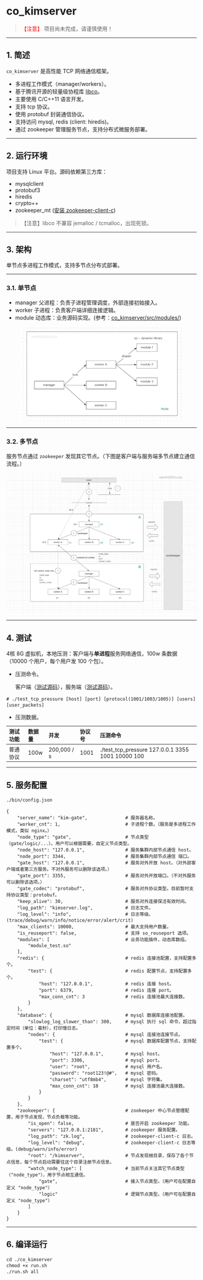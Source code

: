 # co_kimserver

> <font color=red>【注意】</font> 项目尚未完成，请谨慎使用！

---

## 1. 简述

`co_kimserver` 是高性能 TCP 网络通信框架。

* 多进程工作模式（manager/workers）。
* 基于腾讯开源的轻量级协程库 [libco](https://github.com/Tencent/libco)。
* 主要使用 C/C++11 语言开发。
* 支持 tcp 协议。
* 使用 protobuf 封装通信协议。
* 支持访问 mysql, redis (client: hiredis)。
* 通过 zookeeper 管理服务节点，支持分布式微服务部署。

---

## 2. 运行环境

项目支持 Linux 平台。源码依赖第三方库：

* mysqlclient
* protobuf3
* hiredis
* crypto++
* zookeeper_mt ([安装 zookeeper-client-c](https://wenfh2020.com/2020/10/17/zookeeper-c-client/))

>【注意】libco 不兼容 jemalloc / tcmalloc，出现死锁。

---

## 3. 架构

单节点多进程工作模式，支持多节点分布式部署。

---

### 3.1. 单节点

* manager 父进程：负责子进程管理调度，外部连接初始接入。
* worker 子进程：负责客户端详细连接逻辑。
* module 动态库：业务源码实现。(参考：[co_kimserver/src/modules/](https://github.com/wenfh2020/co_kimserver/tree/main/src/modules))

<div align=center><img src="doc/images/2021-02-19-07-25-03.png" width="85%"/></div>

---

### 3.2. 多节点

服务节点通过 `zookeeper` 发现其它节点。（下图是客户端与服务端多节点建立通信流程。）

<div align=center><img src="doc/images/2021-02-18-18-25-03.png"/></div>

---

## 4. 测试

4核 8G 虚拟机，本地压测：客户端与**单进程**服务网络通信，100w 条数据（10000 个用户，每个用户发 100 个包）。

* 压测命令。

    客户端（[测试源码](https://github.com/wenfh2020/co_kimserver/tree/main/src/test/test_tcp_pressure)），服务端（[测试源码](https://github.com/wenfh2020/co_kimserver/blob/main/src/modules/module_test/module_test.cpp)）。

```shell
# ./test_tcp_pressure [host] [port] [protocol(1001/1003/1005)] [users] [user_packets]
```

* 压测数据。

| 测试功能 | 数据量 | 并发        | 协议号 | 压测命令                                          |
| :------- | :----- | :---------- | :----- | :------------------------------------------------ |
| 普通协议 | 100w   | 200,000 / s | 1001   | ./test_tcp_pressure 127.0.0.1 3355 1001 10000 100 |

---

## 5. 服务配置

```shell
./bin/config.json
```

```shell
{
    "server_name": "kim-gate",              # 服务器名称。
    "worker_cnt": 1,                        # 子进程个数。（服务是多进程工作模式，类似 nginx。）
    "node_type": "gate",                    # 节点类型（gate/logic/...）。用户可以根据需要，自定义节点类型。
    "node_host": "127.0.0.1",               # 服务集群内部节点通信 host。
    "node_port": 3344,                      # 服务集群内部节点通信 端口。
    "gate_host": "127.0.0.1",               # 服务对外开放 host。（对外部客户端或者第三方服务。不对外服务可以删除该选项。）
    "gate_port": 3355,                      # 服务对外开放端口。（不对外服务可以删除该选项。）
    "gate_codec": "protobuf",               # 服务对外协议类型。目前暂时支持协议类型：protobuf。
    "keep_alive": 30,                       # 服务对外连接保活有效时间。
    "log_path": "kimserver.log",            # 日志文件。
    "log_level": "info",                    # 日志等级。(trace/debug/warn/info/notice/error/alert/crit)
    "max_clients": 10000,                   # 最大支持用户数量。
    "is_reuseport": false,                  # 支持 so_reuseport 选项。
    "modules": [                            # 业务功能插件，动态库数组。
        "module_test.so"
    ],
    "redis": {                              # redis 连接池配置，支持配置多个。
        "test": {                           # redis 配置节点，支持配置多个。
            "host": "127.0.0.1",            # redis 连接 host。
            "port": 6379,                   # redis 连接 port。
            "max_conn_cnt": 3               # redis 连接池最大连接数。
        }
    },
    "database": {                           # mysql 数据库连接池配置。
        "slowlog_log_slower_than": 300,     # mysql 执行 sql 命令，超过指定时间（单位：毫秒），打印慢日志。
        "nodes": {                          # mysql 连接池连接节点。
            "test": {                       # mysql 数据库配置节点，支持配置多个。
                "host": "127.0.0.1",        # mysql host。
                "port": 3306,               # mysql port。
                "user": "root",             # mysql 用户名。
                "password": "root123!@#",   # mysql 密码。
                "charset": "utf8mb4",       # mysql 字符集。
                "max_conn_cnt": 10          # mysql 连接池最大连接数。
            }
        }
    },
    "zookeeper": {                          # zookeeper 中心节点管理配置，用于节点发现，节点负载等功能。
        "is_open": false,                   # 是否开启 zookeeper 功能。
        "servers": "127.0.0.1:2181",        # zookeeper 服务配置。
        "log_path": "zk.log",               # zookeeper-client-c 日志。
        "log_level": "debug",               # zookeeper-client-c 日志等级。(debug/warn/info/error)
        "root": "/kimserver",               # 节点发现根目录，保存了各个节点信息，每个节点启动需要往这个目录注册节点信息。
        "watch_node_type": [                # 当前节点关注其它节点类型（"node_type"），用于节点相互通信。
            "gate",                         # 接入节点类型。（用户可在配置自定义 "node_type"）
            "logic"                         # 逻辑节点类型。（用户可在配置自定义 "node_type"）
        ]
    }
}
```

---

## 6. 编译运行

```shell
cd ./co_kimserver
chmod +x run.sh
./run.sh all
```
